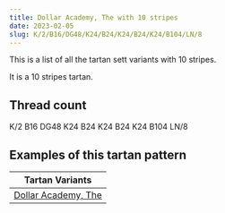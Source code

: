 ```yaml
---
title: Dollar Academy, The with 10 stripes
date: 2023-02-05
slug: K/2/B16/DG48/K24/B24/K24/B24/K24/B104/LN/8
---
```

This is a list of all the tartan sett variants with 10 stripes.

It is a 10 stripes tartan.


## Thread count
K/2 B16 DG48 K24 B24 K24 B24 K24 B104 LN/8

## Examples of this tartan pattern

| Tartan Variants |
|---------------|
| [Dollar Academy, The](/variants/k/2/b16/dg48/k24/b24/k24/b24/k24/b104/ln/8-b304080-dg004010-k000000-lne0e0e0)||
